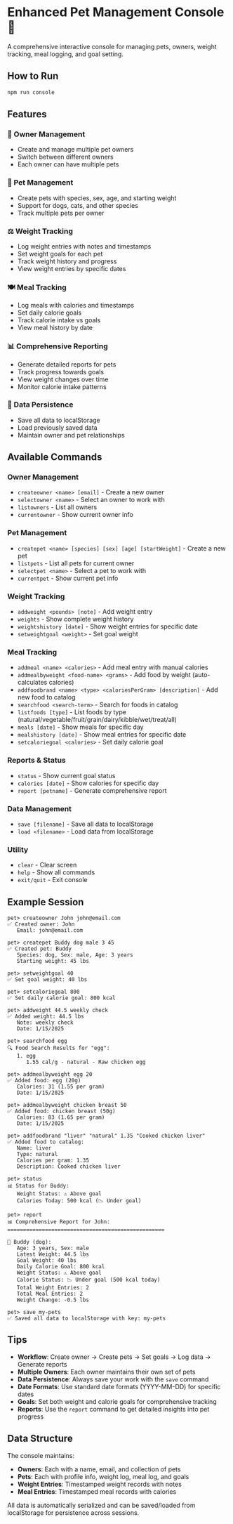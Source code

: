 # Enhanced Pet Management Console 🐾

A comprehensive interactive console for managing pets, owners, weight tracking, meal logging, and goal setting.

## How to Run

```bash
npm run console
```

## Features

### 👤 Owner Management
- Create and manage multiple pet owners
- Switch between different owners
- Each owner can have multiple pets

### 🐾 Pet Management
- Create pets with species, sex, age, and starting weight
- Support for dogs, cats, and other species
- Track multiple pets per owner

### ⚖️ Weight Tracking
- Log weight entries with notes and timestamps
- Set weight goals for each pet
- Track weight history and progress
- View weight entries by specific dates

### 🍽️ Meal Tracking
- Log meals with calories and timestamps
- Set daily calorie goals
- Track calorie intake vs goals
- View meal history by date

### 📊 Comprehensive Reporting
- Generate detailed reports for pets
- Track progress towards goals
- View weight changes over time
- Monitor calorie intake patterns

### 💾 Data Persistence
- Save all data to localStorage
- Load previously saved data
- Maintain owner and pet relationships

## Available Commands

### Owner Management
- `createowner <name> [email]` - Create a new owner
- `selectowner <name>` - Select an owner to work with
- `listowners` - List all owners
- `currentowner` - Show current owner info

### Pet Management
- `createpet <name> [species] [sex] [age] [startWeight]` - Create a new pet
- `listpets` - List all pets for current owner
- `selectpet <name>` - Select a pet to work with
- `currentpet` - Show current pet info

### Weight Tracking
- `addweight <pounds> [note]` - Add weight entry
- `weights` - Show complete weight history
- `weightshistory [date]` - Show weight entries for specific date
- `setweightgoal <weight>` - Set goal weight

### Meal Tracking
- `addmeal <name> <calories>` - Add meal entry with manual calories
- `addmealbyweight <food-name> <grams>` - Add food by weight (auto-calculates calories)
- `addfoodbrand <name> <type> <caloriesPerGram> [description]` - Add new food to catalog
- `searchfood <search-term>` - Search for foods in catalog
- `listfoods [type]` - List foods by type (natural/vegetable/fruit/grain/dairy/kibble/wet/treat/all)
- `meals [date]` - Show meals for specific day
- `mealshistory [date]` - Show meal entries for specific date
- `setcaloriegoal <calories>` - Set daily calorie goal

### Reports & Status
- `status` - Show current goal status
- `calories [date]` - Show calories for specific day
- `report [petname]` - Generate comprehensive report

### Data Management
- `save [filename]` - Save all data to localStorage
- `load <filename>` - Load data from localStorage

### Utility
- `clear` - Clear screen
- `help` - Show all commands
- `exit/quit` - Exit console

## Example Session

```
pet> createowner John john@email.com
✅ Created owner: John
   Email: john@email.com

pet> createpet Buddy dog male 3 45
✅ Created pet: Buddy
   Species: dog, Sex: male, Age: 3 years
   Starting weight: 45 lbs

pet> setweightgoal 40
✅ Set goal weight: 40 lbs

pet> setcaloriegoal 800
✅ Set daily calorie goal: 800 kcal

pet> addweight 44.5 weekly check
✅ Added weight: 44.5 lbs
   Note: weekly check
   Date: 1/15/2025

pet> searchfood egg
🔍 Food Search Results for "egg":
   1. egg
      1.55 cal/g - natural - Raw chicken egg

pet> addmealbyweight egg 20
✅ Added food: egg (20g)
   Calories: 31 (1.55 per gram)
   Date: 1/15/2025

pet> addmealbyweight chicken breast 50
✅ Added food: chicken breast (50g)
   Calories: 83 (1.65 per gram)
   Date: 1/15/2025

pet> addfoodbrand "liver" "natural" 1.35 "Cooked chicken liver"
✅ Added food to catalog:
   Name: liver
   Type: natural
   Calories per gram: 1.35
   Description: Cooked chicken liver

pet> status
📊 Status for Buddy:
   Weight Status: ⚠️ Above goal
   Calories Today: 500 kcal (📉 Under goal)

pet> report
📊 Comprehensive Report for John:
==================================================

🐾 Buddy (dog):
   Age: 3 years, Sex: male
   Latest Weight: 44.5 lbs
   Goal Weight: 40 lbs
   Daily Calorie Goal: 800 kcal
   Weight Status: ⚠️ Above goal
   Calorie Status: 📉 Under goal (500 kcal today)
   Total Weight Entries: 2
   Total Meal Entries: 2
   Weight Change: -0.5 lbs

pet> save my-pets
✅ Saved all data to localStorage with key: my-pets
```

## Tips

- **Workflow**: Create owner → Create pets → Set goals → Log data → Generate reports
- **Multiple Owners**: Each owner maintains their own set of pets
- **Data Persistence**: Always save your work with the `save` command
- **Date Formats**: Use standard date formats (YYYY-MM-DD) for specific dates
- **Goals**: Set both weight and calorie goals for comprehensive tracking
- **Reports**: Use the `report` command to get detailed insights into pet progress

## Data Structure

The console maintains:
- **Owners**: Each with a name, email, and collection of pets
- **Pets**: Each with profile info, weight log, meal log, and goals
- **Weight Entries**: Timestamped weight records with notes
- **Meal Entries**: Timestamped meal records with calories

All data is automatically serialized and can be saved/loaded from localStorage for persistence across sessions.
